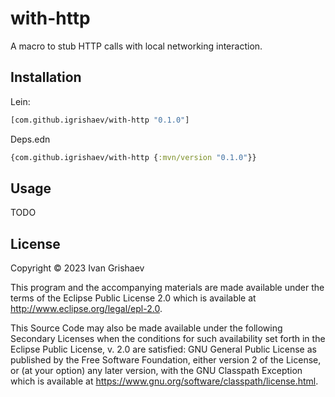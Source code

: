 # with-http

A macro to stub HTTP calls with local networking interaction.

## Installation

Lein:

```clojure
[com.github.igrishaev/with-http "0.1.0"]
```

Deps.edn

```clojure
{com.github.igrishaev/with-http {:mvn/version "0.1.0"}}
```

## Usage

TODO

## License

Copyright © 2023 Ivan Grishaev

This program and the accompanying materials are made available under the
terms of the Eclipse Public License 2.0 which is available at
http://www.eclipse.org/legal/epl-2.0.

This Source Code may also be made available under the following Secondary
Licenses when the conditions for such availability set forth in the Eclipse
Public License, v. 2.0 are satisfied: GNU General Public License as published by
the Free Software Foundation, either version 2 of the License, or (at your
option) any later version, with the GNU Classpath Exception which is available
at https://www.gnu.org/software/classpath/license.html.
